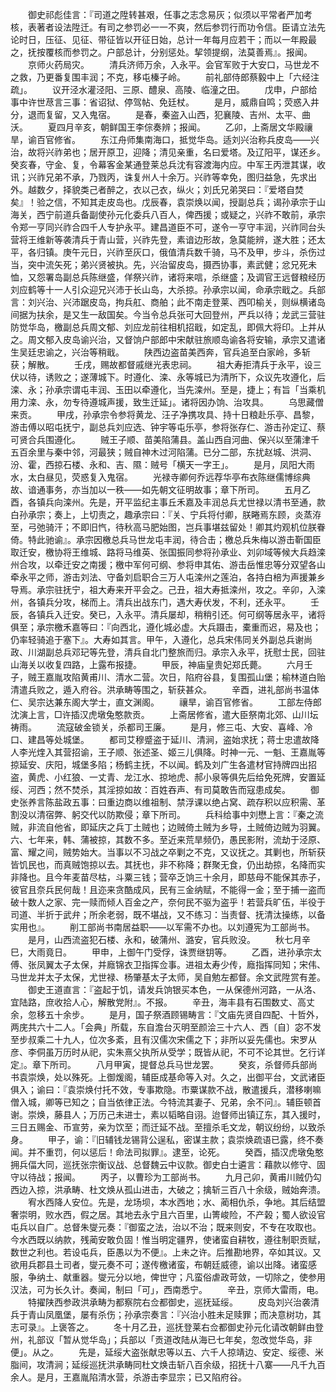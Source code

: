 <!-- { "loadSidebar": true } -->
　　御史祁彪佳言：『司道之陞转甚艰，任事之志念易灰；似须以平常者严加考核，表著者设法陞迁。有司之参罚必一一不爽，然后参罚行而功令信。臣请立法先论时日，压征、见征、带征皆以开征日始，总计一年每月应若干；而以一年殿最之，抚按覆核而参罚之。户部总计，分别惩处。挈领提纲，法莫善焉』。报闻。
　　京师火药局灾。
　　清兵济师万余，入永平。会官军败于大安口，马世龙不之救，乃更番复围丰润；不克，移屯榛子岭。
　　前礼部侍郎蔡毅中上「六经注疏」。
　　议开泾水灌泾阳、三原、醴泉、高陵、临潼之田。
　　戊申，户部给事中许世荩言三事：省诏狱、停驾帖、免廷杖。
　　是月，威鼎自鸣；荧惑入井分，退而复留，又入鬼宿。
　　是春，秦盗入山西，犯襄陵、吉州、太平、曲沃。
　　夏四月辛亥，朝鲜国王李倧奏辨；报闻。
　　乙卯，上斋居文华殿禳旱，谕百官修省。
　　东江舟师集南海口，抵觉华岛。适刘兴治称兵皮岛——兴治，故将兴祚弟也；居开原卫，迎降；清见亲重，名曰爱塔。及辽阳平，谋还乡。癸亥春，守金、复，令幕客金某通登莱总兵沈有容渡海内应。中军王丙泄其谋，收讯；兴祚兄弟不承，乃戮丙，诛复州人十余万。兴祚等幸免，图归益急，先求出外。越数夕，择貌类己者醉之，衣以己衣，纵火；刘氏兄弟哭曰：『爱塔自焚矣』！验之信，不知其走皮岛也。戊辰春，袁崇焕以闻，授副总兵；谒孙承宗于山海关，西宁前道兵备副使孙元化委兵八百人，俾西援；或疑之，兴祚不敢前，承宗令郑一亨同兴祚合四千人专护永平。建昌道臣不可，遂令一亨守丰润，兴祚同台头营将王维新等袭清兵于青山营，兴祚先登，素谙边形故，急莫能辨，遂大胜；还太平，各归镇。庚午元日，兴祚至灰口，俄值清兵数千骑，马不及甲，步斗，杀伤过当，突中流矢死；弟兴贤被执。先，兴治留皮岛，摄西协事，素武健；忿兄死未恤，又怨署岛副总兵陈继盛，佯祭兴祚，诸将来唁，杀继盛；及调官王远督粮经历刘应鹤等十一人引众迎兄兴沛于长山岛，大杀掠。孙承宗以闻，命承宗戢之。兵部言：刘兴治、兴沛踞皮岛，拘兵舡、商舶；此不南走登莱、西叩榆关，则纵横诸岛间据为扶余，是又生一敌国矣。今当令总兵张可大回登州，严兵以待；龙武三营驻防觉华岛，檄副总兵周文郁、刘应龙前往相机招戢，如定乱，即佩大将印。上并从之。周文郁入皮岛谕兴治，又督饷户部郎中宋献驻旅顺岛谕各将安输，承宗又遣诸生吴廷忠谕之，兴治等稍戢。
　　陕西边盗苗美西奔，官兵追至白家岭，多斩获；解散。
　　壬戌，赐故都督戚继光表忠祠。
　　祖大寿拒清兵于永平，设三伏以待，诱败之；遂薄城下。时遵化、滦、永等城已为清所下，众议先攻遵化，后滦、永；孙承宗谓屯丰润、玉田以牵遵化，当先滦州。至是，捷上；有旨「当乘机用力滦、永，勿专待遵城声援，致生迁延」。诸将因办饷、治攻具。
　　乌思藏僧来贡。
　　甲戌，孙承宗令参将黄龙、汪子净携攻具、持十日粮赴乐亭、昌黎，游击傅以昭屯抚宁，副总兵刘应选、钟宇等屯乐亭，参将张存仁、游击孙定辽、蔡可贤合兵围遵化。
　　贼王子顺、苗美陷蒲县。盖山西自河曲、保兴以至蒲津千五百余里与秦中邻，河最狭；贼自神木过河陷蒲。已分二部，东扰赵城、洪洞、汾、霍，西掠石楼、永和、吉、隰：贼号「横天一字王」。
　　是月，凤阳大雨水，太白昼见，荧惑复入鬼宿。
　　光禄寺卿何乔远荐华亭布衣陈继儒博综典故、谙通事务，亦当加以一秩——如先朝文征明故事；章下所司。
　　五月乙酉，各镇兵向滦州。先是，开平监纪主事丘禾嘉及丰润总兵尤世禄以清书至通，款白孙承宗；奏上，上切责之，趣承宗曰：『关、宁兵将付卿，朕睠焉东顾，炎蒸洊至，弓弛骑汗；不即旧忾，待秋高马肥始图，岂兵事堪兹留处！卿其灼观机位朕眷倚。特此驰谕』。承宗因檄总兵马世龙屯丰润，待合击；檄总兵朱梅以游击靳国臣取迁安，檄协将王维城、路将马维英、张国振同参将孙承业、刘卯域等候大兵趋滦州合攻，以牵迁安之南援；檄中军何可纲、参将申其佑、游击岳惟忠等分双望各山牵永平之师，游击刘法、守备刘启职合三万人屯滦州之莲泊，各持白棓为声援兼乡导焉。承宗驻抚宁，祖大寿来开平会之。己丑，祖大寿抵滦州，攻之。辛卯，入滦州，各镇兵分攻，梯而上。清兵出战东门，遇大寿伏发，不利，还永平。
　　壬辰，各镇兵入迁安。癸已，入永平。清兵屡却，稍稍引还。何可纲等居永平，诸将俱至；承宗檄禾嘉等曰：『向西北，遵化城必虚。大兵蹑击，橐重而迟，易及也；仍率轻骑追于塞下』。大寿如其言。甲午，入遵化，总兵宋伟同关外副总兵谢尚政、川湖副总兵邓玘等先登，清兵自北门整旅而归。承宗入永平，抚慰士民，回驻山海关以收复四路，上露布报捷。
　　甲辰，神庙皇贵妃郑氏薨。
　　六月壬子，贼王嘉胤攻陷黄甫川、清水二营。次日，陷府谷县，复围孤山堡；榆林道白贻清遣兵败之，遁入府谷。洪承畴等围之，斩获甚众。
　　辛酉，进礼部尚书温体仁、吴宗达兼东阁大学士，直文渊阁。
　　禳旱，谕百官修省。
　　工部左侍郎沈演上言，□许插汉虎墩兔憨款贡。
　　上斋居修省，遣大臣祭南北郊、山川坛祷雨。
　　流寇破金锁关，杀都司王廉。
　　是月，修三屯、大安、喜峰、冷口、建昌等处城堡。
　　都司艾穆蹙盗于延川、清涧，盗始求抚；蒋士忠遣故降人李光煃入其营招谕，王子顺、张述圣、姬三儿俱降。时神一元、一魁、王嘉胤等掠延安、庆阳，城堡多陷；杨鹤主抚，不以闻。鹤及刘广生各遣材官持牌四出招盗，黄虎、小红狼、一丈青、龙江水、掠地虎、郝小泉等俱先后给免死牌，安置延绥、河西；然不焚杀，其淫掠如故：百姓吞声、有司莫敢告而寇患成矣。
　　御史张养言陈盐政五事：曰重边商以维祖制、禁浮课以绝占窝、疏存积以应积需、革割没以清宿弊、躬交代以防欺侵；章下所司。
　　兵科给事中刘懋上言：『秦之流贼，非流自他省，即延庆之兵丁土贼也；边贼倚土贼为乡导，土贼倚边贼为羽翼。六、七年来，韩、蒲被掠，其数不多。至近来荒旱频仍，愚民影附，流劫于泾原、富、耀之间，贼势始大。当事以不习战之卒剿之不克，又议抚之。其剿也，所斩获皆饥民也，而真贼饱掠以去。其抚也，非不称降；群聚无食，仍出劫掠，名降而实非降也。且今年麦苗尽枯，斗粟三钱；营卒乏饷三十余月，即慈母不能保其赤子，彼官且奈兵民何哉！且迩来贪酷成风，民有三金纳赋，不能得一金；至于捕一盗而破十数人之家、完一赎而倾人百金之产，奈何民不驱为盗乎！若营兵旷伍，半役于司道、半折于武弁；所余老弱，既不堪战，又不练习：当责督、抚清汰操练，以备实用也』。
　　削工部尚书南居益职——以军需不办也。以刘遵宪为工部尚书。
　　是月，山西流盗犯石楼、永和，破蒲州、潞安，官兵败没。
　　秋七月辛巳，大雨竟日。
　　甲申，上御午门受俘，诛贾继钥等。
　　乙酉，进孙承宗太傅、张凤翼太子太保，并廕锦衣卫指挥佥事。进祖太寿少传，廕指挥同知；宋伟、马世龙并太子太保，尤世禄、杨肇基太子太师，吴自勉左都督。余文武陞赏有差。
　　御史王道直言：『盗起于饥，请发兵饷银买本色，一从保德州河路，一从洛、宜陆路，庶收拾人心，解散党附』。不报。
　　辛丑，海丰县有石围数丈、高丈余，忽移五十余步。
　　是月，国子祭酒顾锡畴言：『文庙先贤自四配、十哲外，两庑共六十二人。「会典」所载，东自澹台灭明至颜浍三十六人、西〔自〕宓不发至步叔乘二十九人，位次多紊，且有汉儒次宋儒之下；非所以妥先儒也。宋罗从彦、李侗虽万历时从祀，实朱熹父执所从受学；既皆从祀，不可不论其世。乞行详定』。章下所司。
　　八月甲寅，提督总兵马世龙罢。
　　癸亥，杀督师兵部尚书袁崇焕，处以殊死。上御煖阁，辅臣成基命等入对。久之，出御平台，文武诸臣俱入；谕曰：『袁崇焕付托不效，专事欺隐。市粟谋款不战，散遣援兵，潜移喇嘛僧入城，卿等已知之；自当依律正法。今特流其妻子、兄弟，余不问』。辅臣顿首谢。崇焕，藤县人；万历己未进士，素以韬略自诩。迨督师出镇辽东，其入援时，三日五赐金、币宣劳，亲为饮至；而迁延不战。至擅杀毛文龙，朝议纷纷，以致杀身。
　　甲子，谕：『旧辅钱龙锡背公逞私，密谋主款；袁崇焕疏语已露，终不奏闻。并不重罚，何以惩后！命法司拟罪』。逮至，论死。
　　癸酉，插汉虎墩兔憨拥兵偪大同，巡抚张宗衡议战、总督魏云中议款。御史白士遴言：藉款以修守、固守以待战；报闻。
　　丙子，以曹珍为工部尚书。
　　九月己卯，黄甫川贼仍勾西边入掠，洪承畴、杜文焕从孤山进击，大破之；擒斩三百八十余级，贼始奔溃。
　　宥水西降人安位。先是，龙场坝，本水西地；水、蔺相仇杀，争地。其后结盟奢崇明，败水西，假之居。其地去永宁且六百里，山箐峻险，不产榖；蜀人欲设官屯兵以自广。总督朱燮元奏：『御蛮之法，治以不治；既来则安，不专在攻取也。今水西既以纳款，残蔺安敢负固！惟当明定疆界，使诸蛮自耕牧，遵往制职贡赋，数世之利也。若设屯兵，臣愚以为不便』。上未之许。后推勘地界，卒如其议。又欲用兵郡县土司者，燮元奏不可；遂传檄诸蛮，布朝廷威德，谕以出降。诸蛮感服，争纳土、献重器。燮元分以地，俾世守；凡蛮俗虐政苛敛，一切除之，使参用汉法，可为长久计。奏闻，制曰「可」，西南悉宁。
　　辛丑，京师大雷雨，电。
　　特擢陕西参政洪承畴为都察院右佥都御史，巡抚延绥。
　　皮岛刘兴治袭清兵于青山凤凰堡，屡有杀伤；孙承宗奏言：『兴治小胜未足赎罪；而决意树功，其志可录』。上褒答之。
　　冬十月乙丑，巡抚登莱右佥都御史孙元化请改朝鲜由登州，礼部议「暂从觉华岛」；兵部以「贡道改陆从海已七年矣，忽改觉华岛，非便」。从之。
　　先是，延绥大盗张献忠等以五、六千人掠靖边、安定、绥德、米脂间，攻清涧；延绥巡抚洪承畴同杜文焕击斩八百余级，招抚十八寨——凡千九百余人。是月，王嘉胤陷清水营，杀游击李显宗；已又陷府谷。
